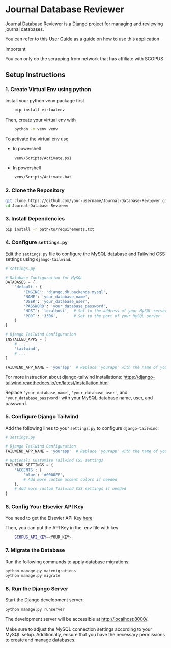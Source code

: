 # Journal Database Reviewer

Journal Database Reviewer is a Django project for managing and reviewing journal databases.

You can refer to this [User Guide](https://drive.google.com/file/d/1C1ZLIWkBTLIFC2VH31341BiJNBIf2JO9/view?usp=sharing) as a guide on how to use this application

> [!IMPORTANT]
> You can only do the scrapping from network that has affiliate with SCOPUS

## Setup Instructions

### 1. Create Virtual Env using python

Install your python venv package first

```bash
    pip install virtualenv
```

Then, create your virtual env with

```bash
    python -m venv venv
```

To activate the virtual env use

- In powershell

```bash
    venv/Scripts/Activate.ps1
```

- In powershell

```bash
    venv/Scripts/Activate.bat
```

### 2. Clone the Repository

```bash
git clone https://github.com/your-username/Journal-Database-Reviewer.git
cd Journal-Database-Reviewer
```

### 3. Install Dependencies

```bash
pip install -r path/to/requirements.txt
```

### 4. Configure `settings.py`

Edit the `settings.py` file to configure the MySQL database and Tailwind CSS settings using `django-tailwind`.

```python
# settings.py

# Database Configuration for MySQL
DATABASES = {
    'default': {
        'ENGINE': 'django.db.backends.mysql',
        'NAME': 'your_database_name',
        'USER': 'your_database_user',
        'PASSWORD': 'your_database_password',
        'HOST': 'localhost',  # Set to the address of your MySQL server
        'PORT': '3306',       # Set to the port of your MySQL server
    }
}

# Django Tailwind Configuration
INSTALLED_APPS = [
    # ...
    'tailwind',
    # ...
]

TAILWIND_APP_NAME = 'yourapp'  # Replace 'yourapp' with the name of your Django-tailwind app
```

For more instruction about django-tailwind installations:
https://django-tailwind.readthedocs.io/en/latest/installation.html

Replace `'your_database_name'`, `'your_database_user'`, and `'your_database_password'` with your MySQL database name, user, and password.

### 5. Configure Django Tailwind

Add the following lines to your `settings.py` to configure `django-tailwind`:

```python
# settings.py

# Django Tailwind Configuration
TAILWIND_APP_NAME = 'yourapp'  # Replace 'yourapp' with the name of your Django app

# Optional: Customize Tailwind CSS settings
TAILWIND_SETTINGS = {
    'ACCENTS': {
        'blue': '#0000FF',
        # Add more custom accent colors if needed
    },
    # Add more custom Tailwind CSS settings if needed
}
```

### 6. Config Your Elsevier API Key

You need to get the Elsevier API Key [here](https://dev.elsevier.com/apikey/create)

Then, you can put the API Key in the .env file with key

```bash
    SCOPUS_API_KEY=<YOUR_KEY>
```

### 7. Migrate the Database

Run the following commands to apply database migrations:

```bash
python manage.py makemigrations
python manage.py migrate
```

### 8. Run the Django Server

Start the Django development server:

```bash
python manage.py runserver
```

The development server will be accessible at [http://localhost:8000/](http://localhost:8000/).

Make sure to adjust the MySQL connection settings according to your MySQL setup. Additionally, ensure that you have the necessary permissions to create and manage databases.
